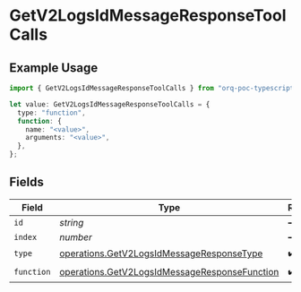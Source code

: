 # GetV2LogsIdMessageResponseToolCalls

## Example Usage

```typescript
import { GetV2LogsIdMessageResponseToolCalls } from "orq-poc-typescript-multi-env-version/models/operations";

let value: GetV2LogsIdMessageResponseToolCalls = {
  type: "function",
  function: {
    name: "<value>",
    arguments: "<value>",
  },
};
```

## Fields

| Field                                                                                                          | Type                                                                                                           | Required                                                                                                       | Description                                                                                                    |
| -------------------------------------------------------------------------------------------------------------- | -------------------------------------------------------------------------------------------------------------- | -------------------------------------------------------------------------------------------------------------- | -------------------------------------------------------------------------------------------------------------- |
| `id`                                                                                                           | *string*                                                                                                       | :heavy_minus_sign:                                                                                             | N/A                                                                                                            |
| `index`                                                                                                        | *number*                                                                                                       | :heavy_minus_sign:                                                                                             | N/A                                                                                                            |
| `type`                                                                                                         | [operations.GetV2LogsIdMessageResponseType](../../models/operations/getv2logsidmessageresponsetype.md)         | :heavy_check_mark:                                                                                             | N/A                                                                                                            |
| `function`                                                                                                     | [operations.GetV2LogsIdMessageResponseFunction](../../models/operations/getv2logsidmessageresponsefunction.md) | :heavy_check_mark:                                                                                             | N/A                                                                                                            |